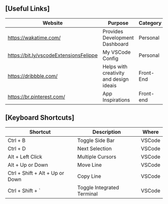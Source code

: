 [Useful Links]
---
| Website | Purpose | Category |
|--- | --- | --- |
https://wakatime.com/ | Provides Development Dashboard | Personal
https://bit.ly/vscodeExtensionsFelippe | My VSCode Config | Personal
https://dribbble.com/ | Helps with creativity and design ideais | Front-End
https://br.pinterest.com/ | App Inspirations | Front-end

[Keyboard Shortcuts]
---
| Shortcut | Description | Where |
| --- | --- | --- |
Ctrl + B | Toggle Side Bar | VSCode 
Ctrl + D | Next Selection | VSCode
Alt + Left Click | Multiple Cursors | VSCode
Alt + Up or Down | Move Line | VSCode
Ctrl + Shift + Alt + Up or Down | Copy Line | VSCode
Ctrl + Shift + ` | Toggle Integrated Terminal | VSCode